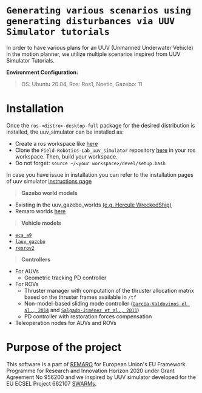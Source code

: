 # `Generating various scenarios using generating disturbances via UUV Simulator tutorials`

In order to have various plans for an UUV (Unmanned Underwater Vehicle) in the motion planner, we utilize multiple scenarios inspired from UUV Simulator Tutorials.

 **Environment Configuration:**
> OS: Ubuntu 20.04, Ros: Ros1, Noetic, Gazebo: 11

# Installation

Once the `ros-<distro>-desktop-full` package for the desired distribution is installed, the uuv_simulator can be installed as:
- Create a ros workspace like [here](http://wiki.ros.org/catkin/Tutorials/create_a_workspace)
- Clone the `Field-Robotics-Lab_uuv_simulator` repository [here](https://github.com/Field-Robotics-Lab/uuv_simulator) in your ros workspace. Then, build your workspace.
- Do not forget: `source ~/<your workspace>/devel/setup.bash`

In case you have issue in installation you can refer to the installation pages of uuv simulator [instructions page](https://uuvsimulator.github.io/installation/)

> **Gazebo world models**

- Existing in the uuv_gazebo_worlds [(e.g. Hercule WreckedShip)](https://github.com/Field-Robotics-Lab/uuv_simulator/tree/master/uuv_gazebo_worlds)
- Remaro worlds [here](https://github.com/remaro-network/remaro_worlds)

> **Vehicle models**
- [`eca_a9`](https://github.com/uuvsimulator/eca_a9)
- [`lauv_gazebo`](https://github.com/uuvsimulator/lauv_gazebo)
- [`rexrov2`](https://github.com/uuvsimulator/rexrov2)


> **Controllers**

- For AUVs
    - Geometric tracking PD controller
- For ROVs
    - Thruster manager with computation of the thruster allocation matrix based on the thruster frames available in `/tf`
    - Non-model-based sliding mode controller ([`García-Valdovinos el al., 2014`](https://journals.sagepub.com/doi/full/10.5772/56810) and [`Salgado-Jiménez et al., 2011`](http://cdn.intechopen.com/pdfs/15221.pdf))
    - PD controller with restoration forces compensation 
- Teleoperation nodes for AUVs and ROVs
 

# Purpose of the project

This software is a part of [REMARO](http://remaro.eu/) for European Union's EU Framework Programme for Research and Innovation Horizon 2020 under Grant Agreement No 956200 and we inspired by UUV simulator developed for the EU ECSEL Project 662107 [SWARMs](http://swarms.eu/).


